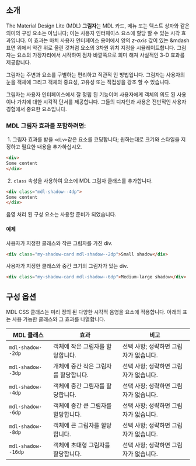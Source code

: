 ## 소개

The Material Design Lite (MDL) **그림자**는 MDL 카드, 메뉴 또는 텍스트 상자와 같은 의미의 구성 요소는 아닙니다; 이는 사용자 인터페이스 요소에 할당 할 수 있는 시각 효과입니다. 이 효과는 마치 사용자 인터페이스 용어에서 양의 *z-axis* 값이 있는 &mdash 표면 위에서 약간 위로 올린 것처럼 요소의 3차원 위치 지정을 시뮬레이트합니다. 그림자는 요소의 가장자리에서 시작하여 점차 바깥쪽으로 희미 해져 사실적인 3-D 효과를 제공합니다.

그림자는 주변과 요소를 구별하는 편리하고 직관적 인 방법입니다.  그림자는 사용자의 눈을 객체에 그리고 객체의 중요성, 고유성 또는 직접성을 강조 할 수 있습니다.

그림자는 사용자 인터페이스에서 잘 정립 된 기능이며 사용자에게 객체의 의도 된 사용이나 가치에 대한 시각적 단서를 제공합니다. 그들의 디자인과 사용은 전반적인 사용자 경험에서 중요한 요소입니다.

### MDL **그림자** 효과를 포함하려면:

&nbsp;1. 그림자 효과를 받을 `<div>`같은 요소를 코딩합니다; 원하는대로 크기와 스타일을 지정하고 필요한 내용을 추가하십시오.

```html
<div>
Some content
</div>
```
&nbsp;2. `class` 속성을 사용하여 요소에 MDL 그림자 클래스를 추가합니다.

```html
<div class="mdl-shadow--4dp">
Some content
</div>
```

음영 처리 된 구성 요소는 사용할 준비가 되었습니다.

#### 예제

사용자가 지정한 클래스와 작은 그림자를 가진 div.

```html
<div class="my-shadow-card mdl-shadow--2dp">Small shadow</div>
```

사용자가 지정한 클래스와 중간 크기의 그림자가 있는 div.

```html
<div class="my-shadow-card mdl-shadow--6dp">Medium-large shadow</div>
```

## 구성 옵션

MDL CSS 클래스는 미리 정의 된 다양한 시각적 음영을 요소에 적용합니다. 아래의 표는 사용 가능한 클래스와 그 효과를 나열합니다.

| MDL 클래스 | 효과 | 비고 |
|-----------|--------|---------|
| `mdl-shadow--2dp` | 객체에 작은 그림자를 할당합니다. | 선택 사항; 생략하면 그림자가 없습니다. |
| `mdl-shadow--3dp` | 개체에 중간 작은 그림자를 할당합니다. | 선택 사항; 생략하면 그림자가 없습니다. |
| `mdl-shadow--4dp` | 객체에 중간 그림자를 할당합니다.	 | 선택 사항; 생략하면 그림자가 없습니다. |
| `mdl-shadow--6dp` | 객체에 중간 큰 그림자를 할당합니다. | 선택 사항; 생략하면 그림자가 없습니다. |
| `mdl-shadow--8dp` | 객체에 큰 그림자를 할당합니다. | 선택 사항; 생략하면 그림자가 없습니다. |
| `mdl-shadow--16dp` | 객체에 초대형 그림자를 할당합니다. | 선택 사항; 생략하면 그림자가 없습니다. |
